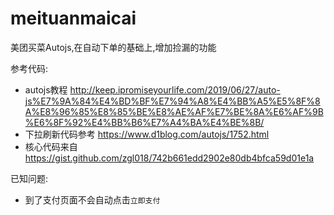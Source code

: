 # meituanmaicai
美团买菜Autojs,在自动下单的基础上,增加捡漏的功能

参考代码:
* autojs教程 http://keep.ipromiseyourlife.com/2019/06/27/auto-js%E7%9A%84%E4%BD%BF%E7%94%A8%E4%BB%A5%E5%8F%8A%E8%96%85%E8%85%BE%E8%AE%AF%E7%BE%8A%E6%AF%9B%E6%8F%92%E4%BB%B6%E7%A4%BA%E4%BE%8B/
* 下拉刷新代码参考 https://www.d1blog.com/autojs/1752.html
* 核心代码来自 https://gist.github.com/zgl018/742b661edd2902e80db4bfca59d01e1a

已知问题:
* 到了支付页面不会自动点击`立即支付`